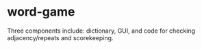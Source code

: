 # word-game
Three components include:
dictionary,
GUI,
and code for checking adjacency/repeats and scorekeeping.
